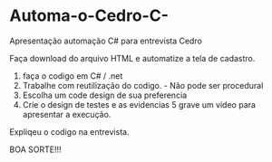 # Automa-o-Cedro-C-
Apresentação automação C# para entrevista Cedro 


Faça download do arquivo HTML e automatize a tela de cadastro.

1. faça o codigo em C# / .net
2. Trabalhe com reutilização do codigo. - Não pode ser procedural
3. Escolha um code design de sua preferencia
4. Crie o design de testes e as evidencias
5 grave um video para apresentar a execução.

Expliqeu o codigo na entrevista.


BOA SORTE!!!
